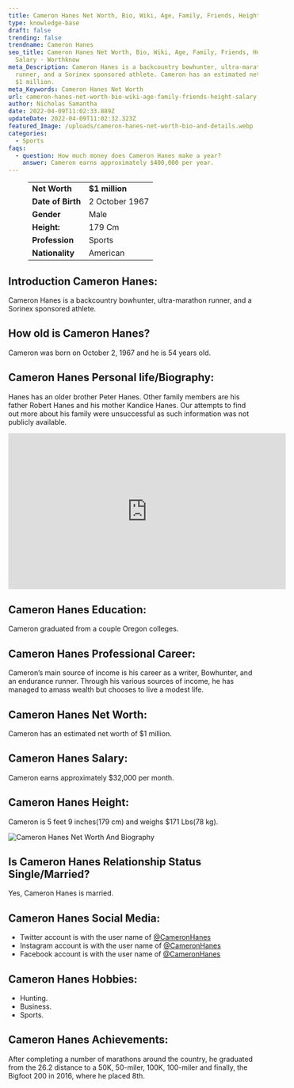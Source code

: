 ```yaml
---
title: Cameron Hanes Net Worth, Bio, Wiki, Age, Family, Friends, Height & Salary
type: knowledge-base
draft: false
trending: false
trendname: Cameron Hanes
seo_title: Cameron Hanes Net Worth, Bio, Wiki, Age, Family, Friends, Height &
  Salary - Worthknow
meta_Description: Cameron Hanes is a backcountry bowhunter, ultra-marathon
  runner, and a Sorinex sponsored athlete. Cameron has an estimated net worth of
  $1 million.
meta_Keywords: Cameron Hanes Net Worth
url: cameron-hanes-net-worth-bio-wiki-age-family-friends-height-salary
author: Nicholas Samantha
date: 2022-04-09T11:02:33.889Z
updateDate: 2022-04-09T11:02:32.323Z
featured_Image: /uploads/cameron-hanes-net-worth-bio-and-details.webp
categories:
  - Sports
faqs:
  - question: How much money does Cameron Hanes make a year?
    answer: Cameron earns approximately $400,000 per year.
---
```

<figure class="wp-block-table is-style-stripes">
  <table>
    <tbody>
      <tr>
        <td>
          <strong>Net Worth</strong>
        </td>
        <td>
          <strong>$1 million</strong>
        </td>
      </tr>
      <tr>
        <td>
          <strong>Date of Birth</strong>
        </td>
        <td>2 October 1967</td>
      </tr>
      <tr>
        <td>
          <strong>Gender</strong>
        </td>
        <td>Male</td>
      </tr>
      <tr>
        <td>
          <strong>Height:</strong>
        </td>
        <td>179 Cm</td>
      </tr>
      <tr>
        <td>
          <strong>Profession</strong>
        </td>
        <td>Sports</td>
      </tr>
      <tr>
        <td>
          <strong>Nationality</strong>
        </td>
        <td>American</td>
      </tr>
    </tbody>
  </table>
</figure>

## **Introduction Cameron Hanes:**

Cameron Hanes is a backcountry bowhunter, ultra-marathon runner, and a Sorinex sponsored athlete.

## **How old is Cameron Hanes?**

Cameron was born on October 2, 1967 and he is 54 years old.

## **Cameron Hanes Personal life/Biography:**

Hanes has an older brother Peter Hanes. Other family members are his father Robert Hanes and his mother Kandice Hanes. Our attempts to find out more about his family were unsuccessful as such information was not publicly available.

<iframe width="560" height="315" src="https://www.youtube.com/embed/RAo-Ki2ZsfY" title="YouTube video player" frameborder="0" allow="accelerometer; autoplay; clipboard-write; encrypted-media; gyroscope; picture-in-picture" allowfullscreen></iframe>

## **Cameron Hanes Education:**

Cameron graduated from a couple Oregon colleges.

## **Cameron Hanes Professional Career:**

Cameron’s main source of income is his career as a writer, Bowhunter, and an endurance runner. Through his various sources of income, he has managed to amass wealth but chooses to live a modest life.

## **Cameron Hanes Net Worth:**

Cameron has an estimated net worth of $1 million.

## **Cameron Hanes Salary:**

Cameron earns approximately $32,000 per month.

## **Cameron Hanes Height:**

Cameron is 5 feet 9 inches(179 cm) and weighs $171 Lbs(78 kg).

![Cameron Hanes Net Worth And Biography](/uploads/cameron-hanes-net-worth-.webp)

## **Is Cameron Hanes Relationship Status Single/Married?**

Yes, Cameron Hanes is married.

## **Cameron Hanes Social Media:**

* Twitter account is with the user name of <a href="https://twitter.com/cameronhanes" target="_blank" rel="nofollow" rel="noopener">@CameronHanes</a>
* Instagram account is with the user name of <a href="https://www.instagram.com/cameronrhanes/" target="_blank" rel="nofollow" rel="noopener">@CameronHanes</a>
* Facebook account is with the user name of <a href="https://www.facebook.com/camhanes" target="_blank" rel="nofollow" rel="noopener">@CameronHanes</a>

## **Cameron Hanes Hobbies:**

* Hunting.
* Business.
* Sports.

## **Cameron Hanes Achievements:**

After completing a number of marathons around the country, he graduated from the 26.2 distance to a 50K, 50-miler, 100K, 100-miler and finally, the Bigfoot 200 in 2016, where he placed 8th.